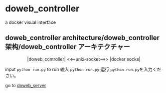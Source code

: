 # doweb_controller
a docker visual interface

## doweb_controller architecture/doweb_controller架构/doweb_controller アーキテクチャー
<center> |doweb_controller| <<==unix-socket==>> |docker socks|</center>

input `python run.py` to run
输入 `python run.py` 运行
`python run.py`を入力ください。 

go to [doweb_server](https://github.com/ChoungJX/doweb_server)